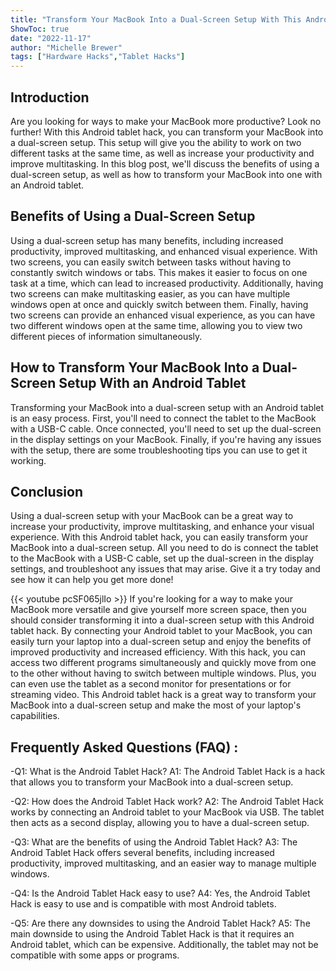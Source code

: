 ```yaml
---
title: "Transform Your MacBook Into a Dual-Screen Setup With This Android Tablet Hack!"
ShowToc: true 
date: "2022-11-17"
author: "Michelle Brewer" 
tags: ["Hardware Hacks","Tablet Hacks"]
---
```

## Introduction

Are you looking for ways to make your MacBook more productive? Look no further! With this Android tablet hack, you can transform your MacBook into a dual-screen setup. This setup will give you the ability to work on two different tasks at the same time, as well as increase your productivity and improve multitasking. In this blog post, we'll discuss the benefits of using a dual-screen setup, as well as how to transform your MacBook into one with an Android tablet. 

## Benefits of Using a Dual-Screen Setup

Using a dual-screen setup has many benefits, including increased productivity, improved multitasking, and enhanced visual experience. With two screens, you can easily switch between tasks without having to constantly switch windows or tabs. This makes it easier to focus on one task at a time, which can lead to increased productivity. Additionally, having two screens can make multitasking easier, as you can have multiple windows open at once and quickly switch between them. Finally, having two screens can provide an enhanced visual experience, as you can have two different windows open at the same time, allowing you to view two different pieces of information simultaneously. 

## How to Transform Your MacBook Into a Dual-Screen Setup With an Android Tablet

Transforming your MacBook into a dual-screen setup with an Android tablet is an easy process. First, you'll need to connect the tablet to the MacBook with a USB-C cable. Once connected, you'll need to set up the dual-screen in the display settings on your MacBook. Finally, if you're having any issues with the setup, there are some troubleshooting tips you can use to get it working. 

## Conclusion

Using a dual-screen setup with your MacBook can be a great way to increase your productivity, improve multitasking, and enhance your visual experience. With this Android tablet hack, you can easily transform your MacBook into a dual-screen setup. All you need to do is connect the tablet to the MacBook with a USB-C cable, set up the dual-screen in the display settings, and troubleshoot any issues that may arise. Give it a try today and see how it can help you get more done!

{{< youtube pcSF065jlIo >}} 
If you're looking for a way to make your MacBook more versatile and give yourself more screen space, then you should consider transforming it into a dual-screen setup with this Android tablet hack. By connecting your Android tablet to your MacBook, you can easily turn your laptop into a dual-screen setup and enjoy the benefits of improved productivity and increased efficiency. With this hack, you can access two different programs simultaneously and quickly move from one to the other without having to switch between multiple windows. Plus, you can even use the tablet as a second monitor for presentations or for streaming video. This Android tablet hack is a great way to transform your MacBook into a dual-screen setup and make the most of your laptop's capabilities.

## Frequently Asked Questions (FAQ) :
-Q1: What is the Android Tablet Hack?
A1: The Android Tablet Hack is a hack that allows you to transform your MacBook into a dual-screen setup.

-Q2: How does the Android Tablet Hack work?
A2: The Android Tablet Hack works by connecting an Android tablet to your MacBook via USB. The tablet then acts as a second display, allowing you to have a dual-screen setup.

-Q3: What are the benefits of using the Android Tablet Hack?
A3: The Android Tablet Hack offers several benefits, including increased productivity, improved multitasking, and an easier way to manage multiple windows.

-Q4: Is the Android Tablet Hack easy to use?
A4: Yes, the Android Tablet Hack is easy to use and is compatible with most Android tablets.

-Q5: Are there any downsides to using the Android Tablet Hack?
A5: The main downside to using the Android Tablet Hack is that it requires an Android tablet, which can be expensive. Additionally, the tablet may not be compatible with some apps or programs.


